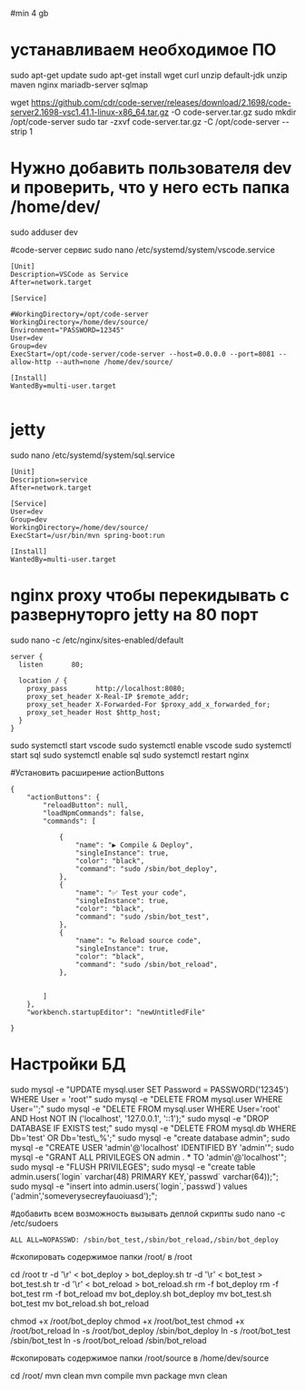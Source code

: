 #min 4 gb

# устанавливаем необходимое ПО
sudo apt-get update
sudo apt-get install wget curl unzip default-jdk unzip maven nginx mariadb-server sqlmap

wget https://github.com/cdr/code-server/releases/download/2.1698/code-server2.1698-vsc1.41.1-linux-x86_64.tar.gz -O code-server.tar.gz
sudo mkdir /opt/code-server
sudo tar -zxvf code-server.tar.gz -C /opt/code-server --strip 1



# Нужно добавить пользователя dev и проверить, что у него есть папка /home/dev/
sudo adduser dev



#code-server сервис
sudo nano  /etc/systemd/system/vscode.service
```
[Unit]
Description=VSCode as Service
After=network.target

[Service]

#WorkingDirectory=/opt/code-server
WorkingDirectory=/home/dev/source/
Environment="PASSWORD=12345"
User=dev
Group=dev
ExecStart=/opt/code-server/code-server --host=0.0.0.0 --port=8081 --allow-http --auth=none /home/dev/source/

[Install]
WantedBy=multi-user.target


```

# jetty
sudo nano  /etc/systemd/system/sql.service
```
[Unit]
Description=service
After=network.target

[Service]
User=dev
Group=dev
WorkingDirectory=/home/dev/source/
ExecStart=/usr/bin/mvn spring-boot:run

[Install]
WantedBy=multi-user.target
```


# nginx proxy чтобы перекидывать с развернуторго jetty на 80 порт
sudo nano -c /etc/nginx/sites-enabled/default
```
server {
  listen       80;

  location / {
    proxy_pass       http://localhost:8080;
    proxy_set_header X-Real-IP $remote_addr;
    proxy_set_header X-Forwarded-For $proxy_add_x_forwarded_for;
    proxy_set_header Host $http_host;
  }
}
```

sudo systemctl start vscode
sudo systemctl enable vscode
sudo systemctl start sql
sudo systemctl enable sql
sudo systemctl restart nginx


#Установить расширение actionButtons

```
{
    "actionButtons": {
        "reloadButton": null,
        "loadNpmCommands": false,
        "commands": [
		
            {
                "name": "▶ Compile & Deploy",
                "singleInstance": true,
                "color": "black",
                "command": "sudo /sbin/bot_deploy",
            },
            {
                "name": "✅ Test your code",
                "singleInstance": true,
                "color": "black",
                "command": "sudo /sbin/bot_test",
            },
            {
                "name": "↻ Reload source code",
                "singleInstance": true,
                "color": "black",
                "command": "sudo /sbin/bot_reload",
            },


        ]
    },
    "workbench.startupEditor": "newUntitledFile"
    
}
```




# Настройки БД

sudo mysql -e "UPDATE mysql.user SET Password = PASSWORD('12345') WHERE User = 'root'"
sudo mysql -e "DELETE FROM mysql.user WHERE User='';"
sudo mysql -e "DELETE FROM mysql.user WHERE User='root' AND Host NOT IN ('localhost', '127.0.0.1', '::1');"
sudo mysql -e "DROP DATABASE IF EXISTS test;"
sudo mysql -e "DELETE FROM mysql.db WHERE Db='test' OR Db='test\\_%';"
sudo mysql -e "create database admin";
sudo mysql -e "CREATE USER 'admin'@'localhost' IDENTIFIED BY 'admin'";
sudo mysql -e "GRANT ALL PRIVILEGES ON admin . * TO 'admin'@'localhost'";
sudo mysql -e "FLUSH PRIVILEGES";
sudo mysql -e "create table admin.users(\`login\` varchar(48) PRIMARY KEY,\`passwd\` varchar(64));";
sudo mysql -e "insert into admin.users(\`login\`,\`passwd\`) values ('admin','someverysecreyfauoiuasd');";



#добавить всем возможность вызывать деплой скрипты
sudo nano -c /etc/sudoers

```
ALL ALL=NOPASSWD: /sbin/bot_test,/sbin/bot_reload,/sbin/bot_deploy
```

#скопировать содержимое папки /root/ в /root

cd  /root
tr -d '\r' < bot_deploy > bot_deploy.sh
tr -d '\r' < bot_test > bot_test.sh
tr -d '\r' < bot_reload > bot_reload.sh
rm -f bot_deploy
rm -f bot_test
rm -f bot_reload
mv bot_deploy.sh bot_deploy
mv bot_test.sh bot_test
mv bot_reload.sh bot_reload

chmod +x /root/bot_deploy
chmod +x /root/bot_test
chmod +x /root/bot_reload
ln -s /root/bot_deploy /sbin/bot_deploy
ln -s /root/bot_test /sbin/bot_test
ln -s /root/bot_reload /sbin/bot_reload

#скопировать содержимое папки /root/source в /home/dev/source 


cd /root/
mvn clean
mvn compile
mvn package
mvn clean

